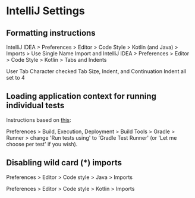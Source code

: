 # IntelliJ Settings
## Formatting instructions

IntelliJ IDEA > Preferences > Editor > Code Style > Kotlin (and Java) > Imports > Use Single Name Import
and
IntelliJ IDEA > Preferences > Editor > Code Style > Kotlin > Tabs and Indents

User Tab Character checked
Tab Size, Indent, and Continuation Indent all set to 4

## Loading application context for running individual tests

Instructions based on [this](http://mrhaki.blogspot.com/2016/03/gradle-goodness-configure-intellij-idea.html):

Preferences > Build, Execution, Deployment > Build Tools > Gradle > Runner > change 'Run tests using' to 'Gradle Test Runner' (or 'Let me choose per test' if you wish). 

## Disabling wild card (*) imports

Preferences > Editor > Code style > Java > Imports 

Preferences > Editor > Code style > Kotlin > Imports 